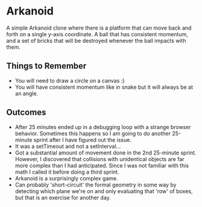 # Arkanoid
A simple Arkanoid clone where there is a platform that can move back and forth on a single y-axis coordinate.  A ball that has consistent momentum, and a set of bricks that will be destroyed whenever the ball impacts with them.

## Things to Remember
* You will need to draw a circle on a canvas :)
* You will have consistent momentum like in snake but it will always be at an angle.

## Outcomes
* After 25 minutes ended up in a debugging loop with a strange browser behavior.  Sometimes this happens so I am going to do another 25-minute sprint after I have figured out the issue.
* It was a setTimeout and not a setInterval...
* Got a substantial amount of movement done in the 2nd 25-minute sprint.  However, I discovered that collisions with unidentical objects are far more complex than I had anticipated.  Since I was not familiar with this math I called it before doing a third sprint.
* Arkanoid is a surprisingly complex game.
* Can probably 'short-circuit' the formal geometry in some way by detecting which plane we're on and only evaluating that 'row' of boxes, but that is an exercise for another day.
